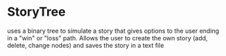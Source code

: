 # StoryTree
uses a binary tree to simulate a story that gives options to the user ending in a "win" or "loss" path. Allows the user to create the own story (add, delete, change nodes) and saves the story in a text file
